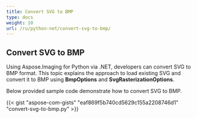 ```yaml
---
title: Convert SVG to BMP
type: docs
weight: 10
url: /ru/python-net/convert-svg-to-bmp/
---
```


## **Convert SVG to BMP**
Using Aspose.Imaging for Python via .NET, developers can convert SVG to BMP format. This topic explains the approach to load existing SVG and convert it to BMP using **BmpOptions** and **SvgRasterizationOptions**.

Below provided sample code demonstrate how to convert SVG to BMP.

{{< gist "aspose-com-gists" "eaf869f5b740cd5629c155a2208746d1" "convert-svg-to-bmp.py" >}}
